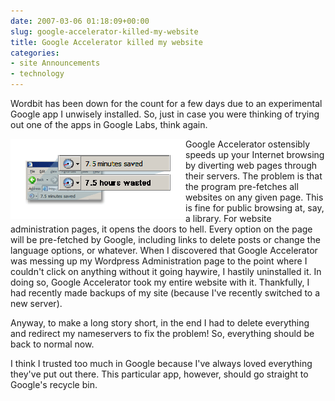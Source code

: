 ```yaml
---
date: 2007-03-06 01:18:09+00:00
slug: google-accelerator-killed-my-website
title: Google Accelerator killed my website
categories:
- site Announcements
- technology
---
```


Wordbit has been down for the count for a few days due to an experimental  Google app I unwisely installed. So, just in case you were thinking of trying out one of the apps in Google Labs, think again. 
  
<img align="left" style="border:20px solid white" src="/images/googleaccelarator%5B9%5D.gif">

Google Accelerator ostensibly speeds up your Internet browsing by diverting web pages through their servers. The problem is that the program pre-fetches all websites on any given page. This is fine for public browsing at, say, a library. For website administration pages, it opens the doors to hell. Every option on the page will be pre-fetched by Google, including links to delete posts or change the language options, or whatever. When I discovered that Google Accelerator was messing up my Wordpress Administration page to the point where I couldn't click on anything without it going haywire, I hastily uninstalled it. In doing so, Google Accelerator took my entire website with it. Thankfully, I had recently made backups of my site (because I've recently switched to a new server).

Anyway, to make a long story short, in the end I had to delete everything and redirect my nameservers to fix the problem! So, everything should be back to normal now.

I think I trusted too much in Google because I've always loved everything they've put out there. This particular app, however, should go straight to Google's recycle bin.
